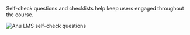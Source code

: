 Self-check questions and checklists help keep users engaged throughout the course.

![Anu LMS self-check questions](https://www.drupal.org/files/anulms-questions.png)